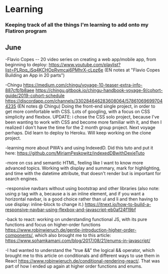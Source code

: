 # Learning
### Keeping track of all the things I'm learning to add onto my Flatiron program

## June
-Flavio Copes -- 20 video series on creating a web app/mobile app, from beginning to deploy: https://www.youtube.com/playlist?list=PLRpq_iSq4KCHOpRymcaj6PMhrX-cLpz6e (EN notes at "Flavio Copes Building an App in 20 parts")

-Chingu
https://medium.com/chingu/voyage-10-teaser-extra-info-887cfb1b8aee
https://chingu.gitbook.io/chingu-handbook-voyage-9/cohort-guide/2019-cohort-schedule
https://discordapp.com/channels/330284646283608064/578610696997044235
(EN notes @ Chingu) Doing the front-end single project, in order to get more comfortable with CSS. Lots of googling, with a focus on CSS simplicity and flexbox. UPDATE: i chose the CSS solo project, because I've been wanting to work with CSS and become more familiar with it, and then I realized I don't have the time for the 2 month group project. Next voyage perhaps. Did learn to deploy to Heroku. Will keep working on the clone project. 

-learning more about PWA's and using IndexedD. Did this tuto and put it here: https://github.com/MiriamPeskowitz/indexedDBwithDexieTuto

-more on css and semantic HTML, feeling like I want to know more advanced topics. Working with display and summary, mark for highlighting, and time with the datetime attribute, that doesn't render but is important for search engines. 


-responsive navbars without using bootstrap and other libraries (also note: using p tag with a, because a is an inline element, and if you want a horizontal navbar, is a good choice rather than ul and li and then having to use display: inline-block to change it.) https://itnext.io/how-to-build-a-responsive-navbar-using-flexbox-and-javascript-eb0af24f19bf
  
-back to react: working on understanding functional JS, with its pure functions and focus on higher-order functions   https://www.robinwieruch.de/gentle-introduction-higher-order-components/, which also brought me to this article: https://www.sohamkamani.com/blog/2017/08/21/enums-in-javascript/

-I had wanted to understand the "true &&" the logical && operator, which brought me to this article on conditionals and different ways to use them in React https://www.robinwieruch.de/conditional-rendering-react/. That was part of how I ended up again at higher order functions and enums. 


